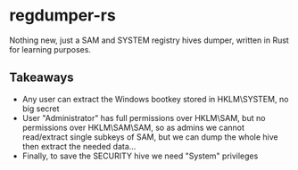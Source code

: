 # regdumper-rs

Nothing new, just a SAM and SYSTEM registry hives dumper, written in Rust for learning purposes.

## Takeaways
- Any user can extract the Windows bootkey stored in HKLM\SYSTEM, no big secret
- User "Administrator" has full permissions over HKLM\SAM, but no permissions over HKLM\SAM\SAM, so as admins we cannot read/extract single subkeys of SAM, but we can dump the whole hive then extract the needed data...
- Finally, to save the SECURITY hive we need "System" privileges
